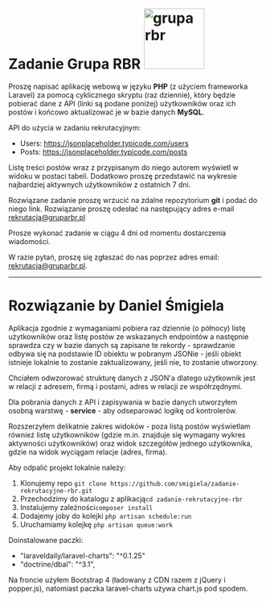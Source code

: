 # Zadanie Grupa RBR <img src="https://www.gruparbr.pl/wp-content/uploads/2020/11/cropped-logo_gruparbr_logo.png" alt="grupa rbr" width="120">

Proszę napisać aplikację webową w języku **PHP** (z użyciem frameworka Laravel) za pomocą cyklicznego skryptu (raz dziennie),
który będzie pobierać dane z API (linki są podane poniżej) użytkowników oraz ich postów i końcowo aktualizować je w bazie danych **MySQL**.

API do użycia w zadaniu rekrutacyjnym:
- Users: https://jsonplaceholder.typicode.com/users
- Posts: https://jsonplaceholder.typicode.com/posts

Listę treści postów wraz z przypisanym do niego autorem wyświetl w widoku w postaci tabeli.
Dodatkowo proszę przedstawić na wykresie najbardziej aktywnych użytkowników z ostatnich 7 dni.

Rozwiązane zadanie proszę wrzucić na zdalne repozytorium **git** i podać do niego link.
Rozwiązanie proszę odesłać na następujący adres e-mail rekrutacja@gruparbr.pl

Prosze wykonać zadanie w ciągu 4 dni od momentu dostarczenia wiadomości.

W razie pytań, proszę się zgłaszać do nas poprzez adres email:
[rekrutacja@gruparbr.pl](mailto:rekrutacja@gruparbr.pl).

----

# Rozwiązanie by Daniel Śmigiela

Aplikacja zgodnie z wymaganiami pobiera raz dziennie (o północy) listę użytkowników oraz listę postów ze wskazanych endpointów a następnie sprawdza czy w bazie danych są zapisane te rekordy - 
sprawdzanie odbywa się na podstawie ID obiektu w pobranym JSONie - jeśli obiekt istnieje lokalnie to zostanie zaktualizowany, jeśli nie, to zostanie utworzony.

Chciałem odwzorować strukturę danych z JSON'a dlatego użytkownik jest w relacji z adresem, firmą i postami, adres w relacji ze współrzędnymi.

Dla pobrania danych z API i zapisywania w bazie danych utworzyłem osobną warstwę - **service** - aby odseparować logikę od kontrolerów.

Rozszerzyłem delikatnie zakres widoków - poza listą postów wyświetlam również listę użytkowników (gdzie m.in. znajduje się wymagany wykres aktywności użytkowników) oraz widok szczegółów jednego użytkownika, gdzie na widok wyciągam relacje (adres, firma).

Aby odpalić projekt lokalnie należy:

1. Klonujemy repo ```git clone https://github.com/smigiela/zadanie-rekrutacyjne-rbr.git```
2. Przechodzimy do katalogu z aplikacją```cd zadanie-rekrutacyjne-rbr```
3. Instalujemy zależności```composer install```
4. Dodajemy joby do kolejki ```php artisan schedule:run```
5. Uruchamiamy kolejkę ```php artisan queue:work```


Doinstalowane paczki:

- "laraveldaily/laravel-charts": "^0.1.25"
- "doctrine/dbal": "^3.1",

Na froncie użyłem Bootstrap 4 (ładowany z CDN razem z jQuery i popper.js), natomiast paczka laravel-charts używa chart.js pod spodem.

